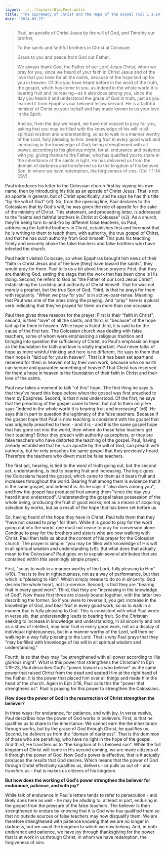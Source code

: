 ```yaml
---
layout: ../../layouts/BlogPost.astro
title: "The Supremacy of Christ and the Hope of the Gospel (Col 1:1-14)"
date: "2024-03-25"
---
```


>Paul, an apostle of Christ Jesus by the will of God, and Timothy our brother,
>
>To the saints and faithful brothers in Christ at Colossae:
>
>Grace to you and peace from God our Father.
>
>We always thank God, the Father of our Lord Jesus Christ, when we pray for you, since we heard of your faith in Christ Jesus and of the love that you have for all the saints, because of the hope laid up for you in heaven. Of this you have heard before in the word of the truth, the gospel, which has come to you, as indeed in the whole world it is bearing fruit and increasing—as it also does among you, since the day you heard it and understood the grace of God in truth, just as you learned it from Epaphras our beloved fellow servant. He is a faithful minister of Christ on your behalf and has made known to us your love in the Spirit.
>
>And so, from the day we heard, we have not ceased to pray for you, asking that you may be filled with the knowledge of his will in all spiritual wisdom and understanding, so as to walk in a manner worthy of the Lord, fully pleasing to him: bearing fruit in every good work and increasing in the knowledge of God; being strengthened with all power, according to his glorious might, for all endurance and patience with joy; giving thanks to the Father, who has qualified you to share in the inheritance of the saints in light. He has delivered us from the domain of darkness and transferred us to the kingdom of his beloved Son, in whom we have redemption, the forgiveness of sins. (Col 1:1-14 ESV)

Paul introduces his letter to the Colossian church first by signing his own name, then by introducing his title as an apostle of Christ Jesus. That is not an apostle in general, but of Christ specifically, and he says he has this title "by the will of God" (v1). So, from the opening line, Paul declares to the Colossians that by God's will, he was given the role of apostle for the sake of the ministry of Christ. This statement, and proceeding letter, is addressed to the "saints and faithful brothers in Christ at Colossae" (v2). As a church, they're being torn to-and-fro by different false teachers, so Paul, addressing the faithful brothers in Christ, establishes first and foremost that he is writing to them to teach them, with authority, the true gospel of Chirst, and that he has such authority from God himself. This puts his teaching firmly and securely above the false teachers and false brothers who have infected the church.

Paul hadn't visited Colossae, so when Epaphras brought him news of their "faith in Christ Jesus and of the love [they] have toward the saints", they would pray for them. Paul tells us a bit about these prayers: First, that they are thanking God, setting the stage that the work that has been done is His doing. Second, he refers to God as "the Father of our Lord Jesus Christ", establishing the Lordship and authority of Christ himself. That he was not merely a prophet, but the true Son of God. Third, is that he prays for them with regularity. "When we pray for you" is in active-past-tense. Meaning that Paul was one of the ones doing the praying. And "pray" here is a plural verb indicating that they've prayed for them on more than one occasion.

Paul then gives three reasons for the prayer: First is their "faith in Christ"; second, is their "love" of all the saints; and third, is "because" of the hope laid up for them in heaven. While hope is listed third, it is said to be the cause of the first two. The Colossian church was dealing with false teachers, some of whom were emphasizing a religious tradition and bringing into question the sufficiency of Christ, so Paul's emphasis on hope as the foundation for faith and love is vitally important. Paul never talks of hope as mere wishful thinking and here is no different. He says to them that their hope is "laid up for you in heaven". That is it has been set apart and reserved for them in heaven not by their own work, because who on earth can secure and guarantee something of heaven? That Christ has reserved for them a hope in heaven is the foundation of their faith in Christ and their love of the saints.

Paul now takes a moment to talk "of this" hope. The first thing he says is that they've heard this hope before when the gospel was first preached to them by Epaphras. Second, is that it was understood. Of the first, he says that the preaching of the gospel came to them, but not to them only. He says "indeed in the whole world it is bearing fruit and increasing" (v6). He says this in part to question the legitimacy of the false teachers. Because if the gospel hope that Paul is now teaching is consistent with the gospel that was originally preached to them - and it is - and it is the same gospel hope that has gone out into the world, then where do these false teachers get their teaching? Either they preach with authority as prophets, or they are false teachers who have distorted the teaching of the gospel. Paul, having already established that he is an apostle by the will of God, can preach with authority, but he only preaches the same gospel that they previously heard. Therefore the teachers who divert must be false teachers. 

The first act, hearing, is tied to the word of truth going out, but the second act, understanding, is tied to bearing fruit and increasing. The logic goes: the Colossians heard the gospel, which came to them as it bears fruit and increases throughout the world. Bearing fruit among them is evidence that it is the same gospel, and indeed it is. As he says it "also does among you", and how the gospel has produced fruit among them "since the day you heard it and understood". Understanding the gospel takes possession of the whole being, producing the fruit of good works; not as a means of acquiring salvation by works, but as a result of the hope that has been set before us.

So, having heard of the hope they have in Christ, Paul tells them that they "have not ceased to pray" for them. While it is good to pray for the word going out into the world, one must not cease to pray for conversion alone. Continue to pray for the brothers and sisters who are now walking with Christ. Paul then tells us about the content of his prayer for the Colossian church. The prayer is simple: "you may be filled with knowledge of His will in all spiritual wisdom and understanding (v9). But what does that actually mean to the Colossians? Paul goes on to explain several attributes that are contained within this seemingly simple prayer.

First, "so as to walk in a manner worthy of the Lord, fully pleasing to Him" (v10). That is to live in righteousness, not as a way of performance, but that which is "pleasing to Him". Which simply means to do so in sincerity. God desires the whole heart, not lip-service. Second, is that they are "bearing fruit in every good work". Third, that they are "increasing in the knowledge of God". Now these first three are closely bound together, with the latter two describing the former. So if you were to reverse it, you get: increase in the knowledge of God, and bear fruit in every good work, so as to walk in a manner that is fully pleasing to God. This is consistent with what Paul wrote in verse six, that understanding leads to bearing fruit. So the Christian seeking to increase in knowledge and understanding, in all sincerity and not as a show of intellect, may bear fruit in every good work, not as a display of individual righteousness, but in a manner worthy of the Lord, will then be walking in a way fully pleasing to the Lord. That is why Paul prays that they "may be filled with knowledge of his will in all spiritual wisdom and understanding."

Fourth, is so that they may "be strengthened with all power according to His glorious might". What is this power that strengthens the Christian? In Eph 1:19-23, Paul describes God's "power toward us who believe" as the same power that raised Christ from the dead and seated Him at the right hand of the Father. It is the power that placed him over all things and made him the head of the church. Again in Eph 3:16, Paul calls this the "power that strengthens us". Paul is praying for this power to strengthen the Colossians.

**How does the power of God in the resurrection of Christ strengthen the believer?**

In three ways: for endurance, for patience, and with joy. In verse twelve, Paul describes how the power of God works in believers. First, is that he qualifies us to share in the inheritance. We cannot earn the the inheritance through works, but by the grace of God through Christ, he qualifies us. Second, he delivers us from the "domain of darkness". That is the dominion of those who are perishing, who have no light in the hope of the gospel. And third, He transfers us to "the kingdom of his beloved son". While the full kingdom of Christ will come in His second coming, we are made citizens of it through the power of God. Now God's power is effective, that is it actually produces the results that God desires. Which means that the power of God through Christ effectively qualifies us, delivers - or pulls us out of - and transfers us - that is makes us citizens of his kingdom.

**But how does the working of God's power strengthen the believer for endurance, patience, and with joy?**

While talk of endurance in Paul's letters tends to refer to persecution - and likely does here as well - he may be alluding to, at least in part, enduring in the gospel from the pressure of the false teachers. The believer is then strengthened to endure by knowing that it is God who has qualified them so that no outside sources or false teachers may now disqualify them. We are therefore strengthened with patience knowing that we are no longer in darkness, but we await the kingdom to which we now belong. And, in both endurance and patience, we have joy through thanksgiving for the power that is at work in us through Christ, in whom we have redemption, the forgiveness of sins.